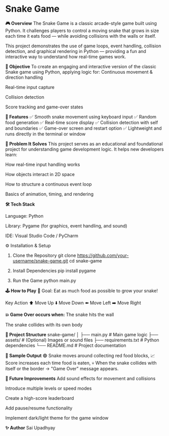 # Snake Game

**🎮 Overview**
The Snake Game is a classic arcade-style game built using Python.
It challenges players to control a moving snake that grows in size each time it eats food — while avoiding collisions with the walls or itself.

This project demonstrates the use of game loops, event handling, collision detection, and graphical rendering in Python — providing a fun and interactive way to understand how real-time games work.


**🎯 Objective**
To create an engaging and interactive version of the classic Snake game using Python, applying logic for:
Continuous movement & direction handling

Real-time input capture

Collision detection

Score tracking and game-over states


**🚀 Features**
✅ Smooth snake movement using keyboard input
✅ Random food generation
✅ Real-time score display
✅ Collision detection with self and boundaries
✅ Game-over screen and restart option
✅ Lightweight and runs directly in the terminal or window


**🧠 Problem It Solves**
This project serves as an educational and foundational project for understanding game development logic.
It helps new developers learn:

How real-time input handling works

How objects interact in 2D space

How to structure a continuous event loop

Basics of animation, timing, and rendering


**🛠️ Tech Stack**

Language: Python

Library: Pygame (for graphics, event handling, and sound)

IDE: Visual Studio Code / PyCharm

⚙️ Installation & Setup
1. Clone the Repository
git clone https://github.com/your-username/snake-game.git
cd snake-game

2. Install Dependencies
pip install pygame

3. Run the Game
python main.py


**🕹️ How to Play**
🎯 Goal: Eat as much food as possible to grow your snake!

Key	Action
⬆️	Move Up
⬇️	Move Down
⬅️	Move Left
➡️	Move Right


**💥 Game Over occurs when:**
The snake hits the wall

The snake collides with its own body

**📂 Project Structure**
snake-game/
│
├── main.py              # Main game logic
├── assets/              # (Optional) Images or sound files
├── requirements.txt      # Python dependencies
└── README.md             # Project documentation


**📸 Sample Output**
🟢 Snake moves around collecting red food blocks,
📈 Score increases each time food is eaten,
💀 When the snake collides with itself or the border → "Game Over" message appears.


**🧩 Future Improvements**
Add sound effects for movement and collisions

Introduce multiple levels or speed modes

Create a high-score leaderboard

Add pause/resume functionality

Implement dark/light theme for the game window


**✨ Author**
Sai Upadhyay
